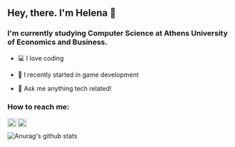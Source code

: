 ## Hey, there. I'm Helena 👋 

### I'm currently studying Computer Science at Athens University of Economics and Business.
- 💻 I love coding

- 👾 I recently started in game development

- 💬 Ask me anything tech related!

### How to reach me:

[<img align="left" alt="elenasa |LinkedIn" width="20px" src="https://cdn.jsdelivr.net/npm/simple-icons@v3/icons/linkedin.svg"/>][linkedin]
[<img align="left" alt="elenasa |Instagram" width="20px" src="https://cdn.jsdelivr.net/npm/simple-icons@v3/icons/instagram.svg"/>][instagram]

<br />

![Anurag's github stats](https://github-readme-stats.vercel.app/api?username=elenasa42&show_icons=true&theme=jolly   )

 <br />
 

 
[linkedin]: https://www.linkedin.com/in/helenasaxoni/
[instagram]: https://www.instagram.com/el_kasll/
